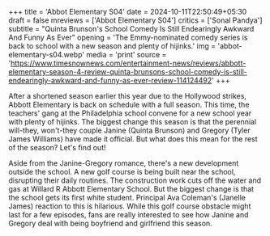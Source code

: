 +++
title = 'Abbot Elementary S04'
date = 2024-10-11T22:50:49+05:30
draft = false
mreviews = ['Abbot Elementary S04']
critics = ['Sonal Pandya']
subtitle = "Quinta Brunson's School Comedy Is Still Endearingly Awkward And Funny As Ever"
opening = 'The Emmy-nominated comedy series is back to school with a new season and plenty of hijinks.'
img = 'abbot-elementary-s04.webp'
media = 'print'
source = 'https://www.timesnownews.com/entertainment-news/reviews/abbott-elementary-season-4-review-quinta-brunsons-school-comedy-is-still-endearingly-awkward-and-funny-as-ever-review-114124492'
+++

After a shortened season earlier this year due to the Hollywood strikes, Abbott Elementary is back on schedule with a full season. This time, the teachers' gang at the Philadelphia school convene for a new school year with plenty of hijinks. The biggest change this season is that the perennial will-they, won't-they couple Janine (Quinta Brunson) and Gregory (Tyler James Williams) have made it official. But what does this mean for the rest of the season? Let's find out!

Aside from the Janine-Gregory romance, there's a new development outside the school. A new golf course is being built near the school, disrupting their daily routines. The construction work cuts off the water and gas at Willard R Abbott Elementary School. But the biggest change is that the school gets its first white student. Principal Ava Coleman's (Janelle James) reaction to this is hilarious. While this golf course obstacle might last for a few episodes, fans are really interested to see how Janine and Gregory deal with being boyfriend and girlfriend this season.
